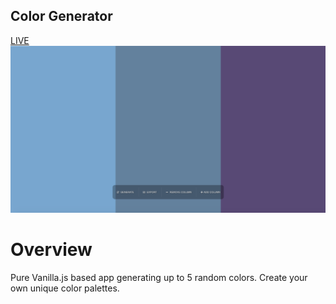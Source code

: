 ## Color Generator
<a href="https://igorgoledzinowski.github.io/color-generator/index.html">LIVE</a>
<img src="https://raw.githubusercontent.com/IgorGoledzinowski/color-generator/master/screenshots/screenshot1.png">

# Overview
Pure Vanilla.js based app generating up to 5 random colors. Create your own unique color palettes.
